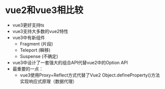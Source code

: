 # vue2和vue3相比较
+ vue3更好支持ts
+ vue3支持大多数的vue2特性
+ vue3中有新组件
   + Fragment (片段)
   + Teleport (瞬移)
   + Suspense (不确定)
+ vue3中设计了一套强大的组合API代替vue2中的Option API   
+ 最重要的一点：
  + vue3使用Proxy+Reflect方式代替了Vue2 Object.defineProperty()方法实现响应式原理（数据代理）
